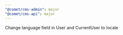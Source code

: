 ```yaml
---
"@comet/cms-admin": major
"@comet/cms-api": major
---
```


Change language field in User and CurrentUser to locale
